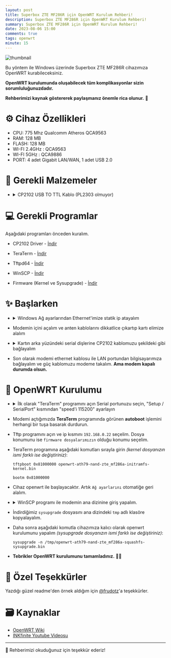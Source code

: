 ```yaml
---
layout: post
title: Superbox ZTE MF286R için OpenWRT Kurulum Rehberi!
description: Superbox ZTE MF286R için OpenWRT Kurulum Rehberi! 
summary: Superbox ZTE MF286R için OpenWRT Kurulum Rehberi!
date: 2023-08-06 15:00
comments: true
tags: openwrt
minute: 15
--- 
```


![thumbnail](https://github.com/yucellmustafa/yucellmustafa.github.io/assets/49123562/525e39da-3819-4920-b17f-ba4800d05f5b)

Bu yöntem ile Windows üzerinde Superbox ZTE MF286R cihazımıza OpenWRT kurabileceksiniz.  

**OpenWRT kurulumunda oluşabilecek tüm komplikasyonlar sizin sorumluluğunuzdadır.**  

**Rehberimizi kaynak göstererek paylaşmanız önemle rica olunur.** 🙏

# ⚙️ Cihaz Özellikleri

- CPU: 775 Mhz Qualcomm Atheros QCA9563
- RAM: 128 MB
- FLASH: 128 MB
- WI-FI 2.4GHz : QCA9563
- WI-FI 5GHz : QCA9886
- PORT: 4 adet Gigabit LAN/WAN, 1 adet USB 2.0

# 🧰 Gerekli Malzemeler
- <details>
  <summary>CP2102 USB TO TTL Kablo (PL2303 olmuyor)</summary>

  <img src="https://github.com/yucellmustafa/yucellmustafa.github.io/assets/49123562/5fc78326-758c-4155-8b53-80b528cf3b87"/>
  </details>

# 💻 Gerekli Programlar
Aşağıdaki programları önceden kuralım.

- CP2102 Driver - [İndir](https://github.com/yucellmustafa/yucellmustafa.github.io/releases/download/v1.2/CP210x_Universal_Windows_Driver.zip)

- TeraTerm - [İndir](https://github.com/yucellmustafa/yucellmustafa.github.io/releases/download/v1.0/2-Teraterm-4.106.exe)

- Tftpd64 - [İndir](https://github.com/yucellmustafa/yucellmustafa.github.io/releases/download/v1.0/3-Tftpd64-4.64.exe)

- WinSCP - [İndir](https://github.com/yucellmustafa/yucellmustafa.github.io/releases/download/v1.0/4-WinSCP-5.21.7.exe)

- Firmware (Kernel ve Sysupgrade) - [İndir](https://firmware-selector.openwrt.org/?version=22.03.5&target=ath79%2Fnand&id=zte_mf286r)

# ✨ Başlarken

- <details>
  <summary>Windows Ağ ayarlarından Ethernet'imize statik ip atayalım</summary>

  > Denetim Masası\Ağ ve Internet\Ağ Bağlantıları

  <img src="https://github.com/yucellmustafa/yucellmustafa.github.io/assets/49123562/5aa13166-f697-4e07-98d0-94d76190c8cd"/>
  </details>

- Modemin içini açalım ve anten kablolarını dikkatlice çıkartıp kartı elimize alalım

- <details>
  <summary>Kartın arka yüzündeki serial dişlerine CP2102 kablomuzu şekildeki gibi bağlayalım</summary>

  <img src="https://github.com/yucellmustafa/yucellmustafa.github.io/assets/49123562/97ec389a-18fd-4b45-8287-29cab0154919"/>
  </details>

- Son olarak modemi ethernet kablosu ile LAN portundan bilgisayarımıza bağlayalım ve güç kablomuzu modeme takalım. **Ama modem kapalı durumda olsun.**


# 🚀 OpenWRT Kurulumu

- <details>
  <summary>İlk olarak "TeraTerm" programını açın Serial portunuzu seçin, "Setup / SerialPort" kısmından "speed'i 115200" ayarlayın</summary>

  <img src="https://github.com/yucellmustafa/yucellmustafa.github.io/assets/49123562/53a575c2-8efe-4daf-b658-2d938128d737"/>

  <img src="https://github.com/yucellmustafa/yucellmustafa.github.io/assets/49123562/172624c2-6a6d-47e6-8a5f-facf3a83edfe"/>
  </details>

- Modemi açtığımızda **TeraTerm** programında görünen **autoboot** işlemini herhangi bir tuşa basarak durdurun.

- Tftp programını açın ve ip kısmını `192.168.0.22` seçelim. Dosya konumunu ise `firmware dosyalarımızın` olduğu konumu seçelim.

- TeraTerm programına aşağıdaki komutları sırayla girin *(kernel dosyanızın ismi farklı ise değiştiriniz)*:
  ```
  tftpboot 0x81000000 openwrt-ath79-nand-zte_mf286a-initramfs-kernel.bin

  bootm 0x81000000
  ```

- Cihaz openwrt ile başlayacaktır. Artık `Ağ ayarlarını` otomatiğe geri alalım.

- <details>
  <summary>WinSCP programı ile modemin ana dizinine giriş yapalım.</summary>

  <img src="https://github.com/yucellmustafa/yucellmustafa.github.io/assets/49123562/df4c4127-6850-45b7-9696-7b322a3a0ca9"/>
  </details>

- İndirdiğimiz `sysupgrade` dosyasını ana dizindeki `tmp` adlı klasöre kopyalayalım.

- Daha sonra aşağıdaki komutla cihazımıza kalıcı olarak openwrt kurulumunu yapalım *(sysupgrade dosyanızın ismi farklı ise değiştiriniz)*:
  ```
  sysupgrade -n /tmp/openwrt-ath79-nand-zte_mf286a-squashfs-sysupgrade.bin
  ```

- **Tebrikler OpenWRT kurulumunu tamamladınız.** 👏👏

# 💖 Özel Teşekkürler
Yazdığı güzel readme'den örnek aldığım için [@frudotz](https://github.com/frudotz)'a teşekkürler.  

# 🗃️ Kaynaklar
- [OpenWRT Wiki](https://openwrt.org/toh/zte/mf286r)
- [INKfinite Youtube Videosu](https://www.youtube.com/watch?v=GU-b3ekzkOw)

-----------
🎀 Rehberimizi okuduğunuz için teşekkür ederiz!  
